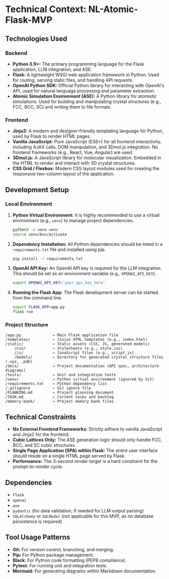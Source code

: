 # Technical Context: NL-Atomic-Flask-MVP

## Technologies Used

### Backend
- **Python 3.9+:** The primary programming language for the Flask application, LLM integration, and ASE.
- **Flask:** A lightweight WSGI web application framework in Python. Used for routing, serving static files, and handling API requests.
- **OpenAI Python SDK:** Official Python library for interacting with OpenAI's API, used for natural language processing and parameter extraction.
- **Atomic Simulation Environment (ASE):** A Python library for atomistic simulations. Used for building and manipulating crystal structures (e.g., FCC, BCC, SC) and writing them to file formats.

### Frontend
- **Jinja2:** A modern and designer-friendly templating language for Python, used by Flask to render HTML pages.
- **Vanilla JavaScript:** Pure JavaScript (ES6+) for all frontend interactivity, including AJAX calls, DOM manipulation, and 3Dmol.js integration. No frontend frameworks (e.g., React, Vue, Angular) are used.
- **3Dmol.js:** A JavaScript library for molecular visualization. Embedded in the HTML to render and interact with 3D crystal structures.
- **CSS Grid / Flexbox:** Modern CSS layout modules used for creating the responsive two-column layout of the application.

## Development Setup

### Local Environment
1. **Python Virtual Environment:** It is highly recommended to use a virtual environment (e.g., `venv`) to manage project dependencies.
   ```bash
   python3 -m venv venv
   source venv/bin/activate
   ```
2. **Dependency Installation:** All Python dependencies should be listed in a `requirements.txt` file and installed using pip.
   ```bash
   pip install -r requirements.txt
   ```
3. **OpenAI API Key:** An OpenAI API key is required for the LLM integration. This should be set as an environment variable (e.g., `OPENAI_API_KEY`).
   ```bash
   export OPENAI_API_KEY='your_api_key_here'
   ```
4. **Running the Flask App:** The Flask development server can be started from the command line.
   ```bash
   export FLASK_APP=app.py
   flask run
   ```

### Project Structure
```
/app.py              ← Main Flask application file
/templates/          ← Jinja2 HTML templates (e.g., index.html)
/static/             ← Static assets (CSS, JS, generated models)
    /css/            ← Stylesheets (e.g., style.css)
    /js/             ← JavaScript files (e.g., script.js)
    /models/         ← Directory for generated crystal structure files (.xyz, .pdb)
/docs/               ← Project documentation (API spec, architecture diagrams)
/tests/              ← Unit and integration tests
/venv/               ← Python virtual environment (ignored by Git)
/requirements.txt    ← Python dependency list
/.gitignore          ← Git ignore file
/PLANNING.md         ← Project planning document
/TASK.md             ← Current tasks and backlog
/memory-bank/        ← Project memory bank files
```

## Technical Constraints
- **No External Frontend Frameworks:** Strictly adhere to vanilla JavaScript and Jinja2 for the frontend.
- **Cubic Lattices Only:** The ASE generation logic should only handle FCC, BCC, and SC cubic structures.
- **Single Page Application (SPA) within Flask:** The entire user interface should reside on a single HTML page served by Flask.
- **Performance:** The 3-second render target is a hard constraint for the prompt-to-render cycle.

## Dependencies
- `Flask`
- `openai`
- `ase`
- `pydantic` (for data validation, if needed for LLM output parsing)
- `SQLAlchemy` or `SQLModel` (not applicable for this MVP, as no database persistence is required)

## Tool Usage Patterns
- **Git:** For version control, branching, and merging.
- **Pip:** For Python package management.
- **Black:** For Python code formatting (PEP8 compliance).
- **Pytest:** For running unit and integration tests.
- **Mermaid:** For generating diagrams within Markdown documentation.